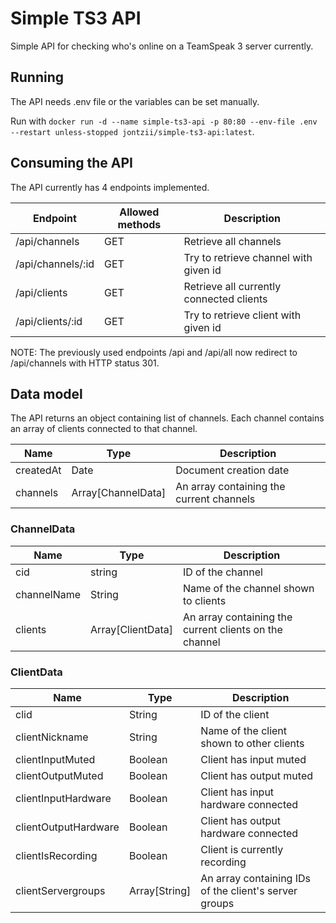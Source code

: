 # Simple TS3 API

Simple API for checking who's online on a TeamSpeak 3 server currently.

## Running

The API needs .env file or the variables can be set manually.

Run with `docker run -d --name simple-ts3-api -p 80:80 --env-file .env --restart unless-stopped jontzii/simple-ts3-api:latest`.

## Consuming the API

The API currently has 4 endpoints implemented.

|Endpoint|Allowed methods|Description|
|--|--|--|
|/api/channels|GET|Retrieve all channels|
|/api/channels/:id|GET|Try to retrieve channel with given id|
|/api/clients|GET|Retrieve all currently connected clients|
|/api/clients/:id|GET|Try to retrieve client with given id|

NOTE: The previously used endpoints /api and /api/all now redirect to /api/channels with HTTP status 301.

## Data model

The API returns an object containing list of channels. Each channel contains an array of clients connected to that channel.

|Name|Type|Description|
|--|--|--|
|createdAt|Date|Document creation date|
|channels|Array[ChannelData]|An array containing the current channels|

### ChannelData

|Name|Type|Description|
|--|--|--|
|cid|string|ID of the channel|
|channelName|String|Name of the channel shown to clients|
|clients|Array[ClientData]|An array containing the current clients on the channel|

### ClientData

|Name|Type|Description|
|--|--|--|
|clid|String|ID of the client|
|clientNickname|String|Name of the client shown to other clients|
|clientInputMuted|Boolean|Client has input muted|
|clientOutputMuted|Boolean|Client has output muted|
|clientInputHardware|Boolean|Client has input hardware connected|
|clientOutputHardware|Boolean|Client has output hardware connected|
|clientIsRecording|Boolean|Client is currently recording|
|clientServergroups|Array[String]|An array containing IDs of the client's server groups|
